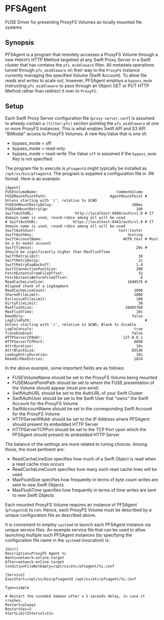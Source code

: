 # PFSAgent

FUSE Driver for presenting ProxyFS Volumes as locally mounted file systems

## Synopsis

PFSAgent is a program that remotely accesses a ProxyFS Volume through
a new `PROXYFS` HTTP Method targetted at any Swift Proxy Server in a
Swift cluster that has contains the `pfs_middleware` filter. All metadata
operations tunnel through `pfs_middleware` on their way to the `ProxyFS`
instance currently managing the specified Volume (Swift Account). To
allow file reads and writes to scale out, however, PFSAgent employs
a `bypass_mode` instructing `pfs_middleware` to pass through an Object
GET or PUT HTTP Method rather than redirect it over to `ProxyFS`.

## Setup

Each Swift Proxy Server configuration file (`proxy-server.conf`) is assumed
to already contain a `[filter:pfs]` section pointing the `pfs_middleware` at
one or more ProxyFS instances. This is what enables Swift API and S3 API
"BiModal" access to ProxyFS Volumes. A new Key:Value that is one of:
* bypass_mode = off
* bypass_mode = read-only
* bypass_mode = read-write
The Value `off` is assumed if the `bypass_mode` Key is not specified.

The program file to execute is `pfsagentd` might typically be installed
as `/opt/ss/bin/pfsagentd`. The program is supplied a configuration file
in .INI format. Here is an example:
```
[Agent]
FUSEVolumeName:                                    CommonVolume
FUSEMountPointPath:                             AgentMountPoint # Unless starting with '/', relative to $CWD
FUSEUnMountRetryDelay:                                    100ms
FUSEUnMountRetryCap:                                        100
SwiftAuthURL:                   http://localhost:8080/auth/v1.0 # If domain name is used, round-robin among all will be used
# SwiftAuthURL:                https://localhost:8443/auth/v1.0 # If domain name is used, round-robin among all will be used
SwiftAuthUser:                                      test:tester
SwiftAuthKey:                                           testing
SwiftAccountName:                                     AUTH_test # Must be a bi-modal account
SwiftTimeout:                                               20s # Should be significantly higher than MaxFlushTime
SwiftRetryLimit:                                             10
SwiftRetryDelay:                                             1s
SwiftRetryExpBackoff:                                       1.4
SwiftConnectionPoolSize:                                    200
FetchExtentsFromFileOffset:                                  32
FetchExtentsBeforeFileOffset:                                 0
ReadCacheLineSize:                                      1048576 # Aligned chunk of a LogSegment
ReadCacheLineCount:                                        1000
SharedFileLimit:                                           1000
ExclusiveFileLimit:                                         100
DirtyFileLimit:                                              50
MaxFlushSize:                                          10485760
MaxFlushTime:                                               10s
ReadOnly:                                                 false
LogFilePath:                                                    # Unless starting with '/', relative to $CWD; Blank to disable
LogToConsole:                                              true
TraceEnabled:                                             false
HTTPServerIPAddr:                                     127.0.0.1
HTTPServerTCPPort:                                         9090
AttrDuration:                                               10s
AttrBlockSize:                                            65536
LookupEntryDuration:                                        10s
ReaddirMaxEntries:                                         1024
```

In the above example, some important fields are as follows:
* FUSEVolumeName should be set to the ProxyFS Volume being mounted
* FUSEMountPointPath should be set to where the FUSE presentation of the Volume should appear (must pre-exist)
* SwiftAuthURL should be set to the AuthURL of your Swift Cluster
* SwiftAuthUser should be set to the Swift User that "owns" the Swift Account for the ProxyFS Volume
* SwiftAccountName should be set to the corresponding Swift Account for the ProxyFS Volume
* HTTPServerIPAddr should be set to the IP Address where PFSAgent should present its embedded HTTP Server
* HTTPServerTCPPort should be set to the TCP Port upon which the PFSAgent should present its embedded HTTP Server

The balance of the settings are more related to tuning choices. Among those, the most pertinent are:
* ReadCacheLineSize specifies how much of a Swift Object is read when a read cache miss occurs
* ReadCacheLineCount specifies how many such read cache lines will be used
* MaxFlushSize specifies how frequently in terms of byte count writes are sent to new Swift Objects
* MaxFlushTime specifies how frequently in terms of time writes are sent to new Swift Objects

Each mounted ProxyFS Volume requires an instance of PFSAgent (`pfsagentd`) to run.
Hence, each ProxyFS Volume must be described by a unique configuration file as described above.

It is convenient to employ `systemd` to launch each PFSAgent instance via unique service files.
An example service file that can be used to allow launching multiple such PFSAgent instances
(by specifying the configuration file name in the `systemd` invocation) is:
```
[Unit]
Description=ProxyFS Agent %i
Wants=network-online.target
After=network-online.target
ConditionFileNotEmpty=/opt/ss/etc/pfsagent/%i.conf

[Service]
ExecStart=/opt/ss/bin/pfsagentd /opt/ss/etc/pfsagent/%i.conf

Type=simple

# Restart the ssnoded daemon after a 2 seconds delay, in case it crashes.
Restart=always
RestartSec=2
StartLimitInterval=11s
```
